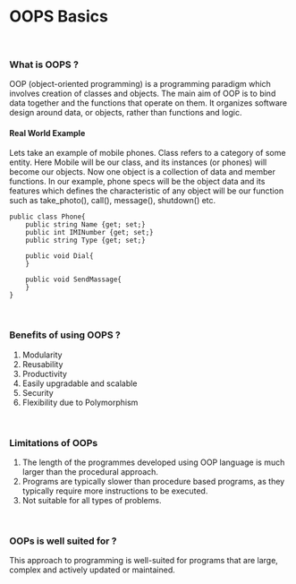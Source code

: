 # OOPS Basics

<br>

### What is OOPS ?
OOP (object-oriented programming) is a programming paradigm which involves creation of classes and objects. The main aim of OOP is to bind data together and the functions that operate on them. It organizes software design around data, or objects, rather than functions and logic.

#### Real World Example
Lets take an example of mobile phones. Class refers to a category of some entity. Here Mobile will be our class, and its instances (or phones) will become our objects. Now one object is a collection of data and member functions. In our example, phone specs will be the object data and its features which defines the characteristic of any object will be our function such as take_photo(), call(), message(), shutdown() etc.

```
public class Phone{
    public string Name {get; set;}
    public int IMINumber {get; set;}
    public string Type {get; set;}
    
    public void Dial{
    }
    
    public void SendMassage{
    }
}
```

<br>

### Benefits of using OOPS ?
1. Modularity
2. Reusability
3. Productivity
4. Easily upgradable and scalable
5. Security
6. Flexibility due to Polymorphism

<br>

### Limitations of OOPs
1. The length of the programmes developed using OOP language is much larger than the procedural approach.
2. Programs are typically slower than procedure based programs, as they typically require more instructions to be executed.
3. Not suitable for all types of problems.

<br>

### OOPs is well suited for ?
This approach to programming is well-suited for programs that are large, complex and actively updated or maintained.
